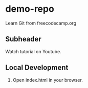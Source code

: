 # demo-repo
Learn Git from freecodecamp.org

## Subheader
Watch tutorial on Youtube.

## Local Development

1. Open index.html in your browser.